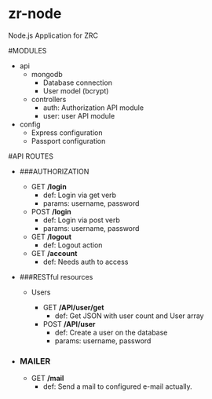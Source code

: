 zr-node
=============

Node.js Application for ZRC

#MODULES

- api
	- mongodb
		- Database connection
		- User model (bcrypt)
	- controllers
		- auth: Authorization API module
		- user: user API module
- config
	- Express configuration
	- Passport configuration


#API ROUTES

- ###AUTHORIZATION

	- GET __/login__
		- def: Login via get verb
		- params: username, password
	- POST __/login__
		- def: Login via post verb
		- params: username, password
	- GET __/logout__
		- def: Logout action
	- GET __/account__
		- def: Needs auth to access
		
- ###RESTful resources
	- Users
	
		- GET __/API/user/get__
			- def: Get JSON with user count and User array
		- POST __/API/user__
			- def: Create a user on the database 
			- params: username, password
			
- ### MAILER
	- GET __/mail__
		- def: Send a mail to configured e-mail actually.
		

		
